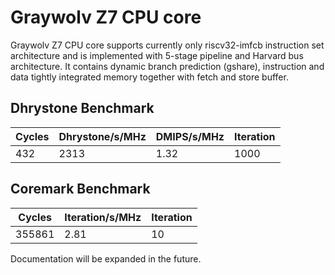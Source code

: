 # Graywolv Z7 CPU core #

Graywolv Z7 CPU core supports currently only riscv32-imfcb instruction set architecture and is implemented with 5-stage pipeline and Harvard bus architecture. It contains dynamic branch prediction (gshare), instruction and data tightly integrated memory together with fetch and store buffer.

## Dhrystone Benchmark ##
| Cycles | Dhrystone/s/MHz | DMIPS/s/MHz | Iteration |
| ------ | --------------- | ----------- | --------- |
|    432 |            2313 |        1.32 |      1000 |

## Coremark Benchmark ##
| Cycles | Iteration/s/MHz | Iteration |
| ------ | --------------- | --------- |
| 355861 |            2.81 |        10 |

Documentation will be expanded in the future.
